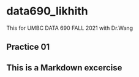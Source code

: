# data690_likhith
This for UMBC DATA 690 FALL 2021 with Dr.Wang

## Practice 01
## This is a Markdown excercise 

